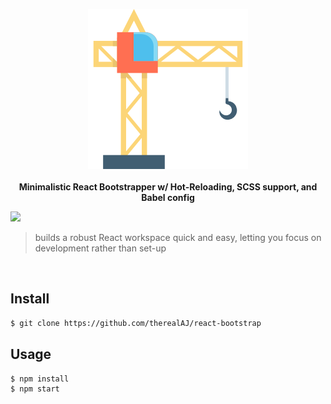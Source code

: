 <p align="center">
  <img src="/media/crane.png"/>
  <br>
  <br>
  <b>Minimalistic React Bootstrapper w/ Hot-Reloading, SCSS support, and Babel config</b>
  <br>
  
  <a><img src="https://img.shields.io/badge/License-MIT-blue.svg"></a>
</p>

> builds a robust React workspace quick and easy, letting you focus on development rather than set-up

<br>

## Install

```sh
$ git clone https://github.com/therealAJ/react-bootstrap
```

## Usage

```sh
$ npm install
$ npm start
```
